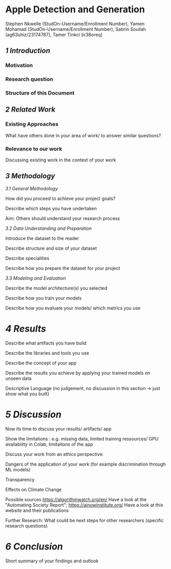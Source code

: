 # Apple Detection and Generation

Stephen Nkwelle (StudOn-Username/Enrollment Number), Yamen Mohamad (StudOn-Username/Enrollment Number), Sabrin Souilah (ag63uhiz/23174787), Tamer Tinkci (ir38oreq)

## *1 Introduction*
### Motivation

### Research question

### Structure of this Document

## *2 Related Work*
### Existing Approaches
What have others done in your area of work/ to answer similar questions?

### Relevance to our work
Discussing existing work in the context of your work

## *3 Methodology*
_3.1 General Methodology_

How did you proceed to achieve your project goals? 

Describe which steps you have undertaken

Aim: Others should understand your research process

_3.2 Data Understanding and Preparation_

Introduce the dataset to the reader

Describe structure and size of your dataset

Describe specialities

Describe how you prepare the dataset for your project

_3.3 Modeling and Evaluation_

Describe the model architecture(s) you selected

Describe how you train your models

Describe how you evaluate your models/ which metrics you use

# *4 Results*
Describe what artifacts you have build

Describe the libraries and tools you use

Describe the concept of your app

Describe the results you achieve by applying your trained models on unseen data

Descriptive Language (no judgement, no discussion in this section -> just show what you built)

# *5 Discussion*
Now its time to discuss your results/ artifacts/ app 

Show the limitations : e.g. missing data, limited training ressources/ GPU availability in Colab, limitaitons of the app

Discuss your work from an ethics perspective:

Dangers of the application of your work (for example discrimination through ML models)

Transparency 

Effects on Climate Change 

Possible sources https://algorithmwatch.org/en/ Have a look at the "Automating Society Report"; https://ainowinstitute.org/ Have a look at this website and their publications

Further Research: What could be next steps for other researchers (specific research questions)

# *6 Conclusion*
Short summary of your findings and outlook
